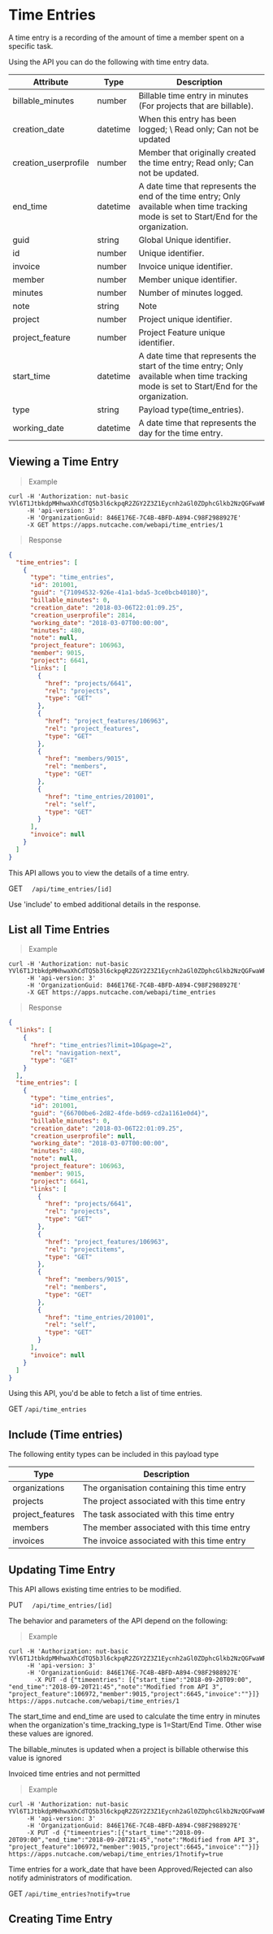 # Time Entries

A time entry is a recording of the amount of time a member spent on a specific task.

Using the API you can do the following with time entry data.

| Attribute            | Type     | Description                                                                                                                               |
|----------------------|----------|-------------------------------------------------------------------------------------------------------------------------------------------|
| billable_minutes     | number   | Billable time entry in minutes (For projects that are billable).                                                                                                                 |
| creation_date        | datetime | When this entry has been logged; \ Read only; Can not be updated                                                                          |
| creation_userprofile | number   | Member that originally created the time entry; Read only; Can not be updated.                                                             |
| end_time             | datetime | A date time that represents the end of the time entry; Only available when time tracking mode is set to Start/End for the organization.   |
| guid                 | string   | Global Unique identifier.                                                                                                                        |
| id                   | number   | Unique identifier.                                                                                                                        |
| invoice              | number   | Invoice unique identifier.                                                                                                                |
| member               | number   | Member unique identifier.                                                                                                                 |
| minutes              | number   | Number of minutes logged.                                                                                                                 |
| note                 | string   | Note                                                                                                                                      |
| project              | number   | Project unique identifier.                                                                                                                |
| project_feature      | number   | Project Feature unique identifier.                                                                                                        |
| start_time           | datetime | A date time that represents the start of the time entry; Only available when time tracking mode is set to Start/End for the organization. |
| type                 | string   | Payload type(time_entries).                                                                                                                             |
| working_date         | datetime | A date time that represents the day for the time entry.                                                                                   |

## Viewing a Time Entry

>Example

```shell
curl -H 'Authorization: nut-basic YVl6T1JtbkdpMHhwaXhCdTQ5b3l6ckpqR2ZGY2Z3Z1Eycnh2aGl0ZDphcGlkb2NzQGFwaWRvY3MuY29tOnBhc3N3b3Jk' 
     -H 'api-version: 3' 
	 -H 'OrganizationGuid: 846E176E-7C4B-4BFD-A894-C98F2988927E' 
	 -X GET https://apps.nutcache.com/webapi/time_entries/1
```

>Response

```json
{
  "time_entries": [
    {
      "type": "time_entries",
      "id": 201001,
      "guid": "{71094532-926e-41a1-bda5-3ce0bcb40180}",
      "billable_minutes": 0,
      "creation_date": "2018-03-06T22:01:09.25",
      "creation_userprofile": 2814,
      "working_date": "2018-03-07T00:00:00",
      "minutes": 480,
      "note": null,
      "project_feature": 106963,
      "member": 9015,
      "project": 6641,
      "links": [
        {
          "href": "projects/6641",
          "rel": "projects",
          "type": "GET"
        },
        {
          "href": "project_features/106963",
          "rel": "project_features",
          "type": "GET"
        },
        {
          "href": "members/9015",
          "rel": "members",
          "type": "GET"
        },
        {
          "href": "time_entries/201001",
          "rel": "self",
          "type": "GET"
        }
      ],
      "invoice": null
    }
  ]
}
```

This API allows you to view the details of a time entry.

<span class="http-method http-get">GET</span> `  /api/time_entries/[id]`

<aside class="notice">
Use 'include' to embed additional details in the response.
</aside>

## List all Time Entries

>Example

```shell
curl -H 'Authorization: nut-basic YVl6T1JtbkdpMHhwaXhCdTQ5b3l6ckpqR2ZGY2Z3Z1Eycnh2aGl0ZDphcGlkb2NzQGFwaWRvY3MuY29tOnBhc3N3b3Jk' 
     -H 'api-version: 3' 
	 -H 'OrganizationGuid: 846E176E-7C4B-4BFD-A894-C98F2988927E' 
	 -X GET https://apps.nutcache.com/webapi/time_entries
```

>Response

```json
{
  "links": [    
    {
      "href": "time_entries?limit=10&page=2",
      "rel": "navigation-next",
      "type": "GET"
    }
  ],
  "time_entries": [
    {
      "type": "time_entries",
      "id": 201001,
      "guid": "{66700be6-2d82-4fde-bd69-cd2a1161e0d4}",
      "billable_minutes": 0,
      "creation_date": "2018-03-06T22:01:09.25",
      "creation_userprofile": null,
      "working_date": "2018-03-07T00:00:00",
      "minutes": 480,
      "note": null,
      "project_feature": 106963,
      "member": 9015,
      "project": 6641,
      "links": [
        {
          "href": "projects/6641",
          "rel": "projects",
          "type": "GET"
        },
        {
          "href": "project_features/106963",
          "rel": "projectitems",
          "type": "GET"
        },
        {
          "href": "members/9015",
          "rel": "members",
          "type": "GET"
        },
        {
          "href": "time_entries/201001",
          "rel": "self",
          "type": "GET"
        }
      ],
      "invoice": null
    }
  ]
}
```

Using this API, you'd be able to fetch a list of time entries.

<span class="http-method http-get">GET</span> `/api/time_entries`

## Include (Time entries)

The following entity types can be included in this payload type

| Type             | Description                                 |
|------------------|---------------------------------------------|
| organizations    | The organisation containing this time entry |
| projects         | The project associated with this time entry |
| project_features | The task associated with this time entry    |
| members          | The member associated with this time entry  |
| invoices         | The invoice associated with this time entry |

## Updating Time Entry

This API allows existing time entries to be modified.</br>

<span class="http-method http-get">PUT</span> `  /api/time_entries/[id]`

The behavior and parameters of the API depend on the following:

>Example

```shell
curl -H 'Authorization: nut-basic YVl6T1JtbkdpMHhwaXhCdTQ5b3l6ckpqR2ZGY2Z3Z1Eycnh2aGl0ZDphcGlkb2NzQGFwaWRvY3MuY29tOnBhc3N3b3Jk' 
     -H 'api-version: 3' 
   	 -H 'OrganizationGuid: 846E176E-7C4B-4BFD-A894-C98F2988927E' 
	   -X PUT -d {"timeentries": [{"start_time":"2018-09-20T09:00", "end_time":"2018-09-20T21:45","note":"Modified from API 3",          "project_feature":106972,"member":9015,"project":6645,"invoice":""}]} https://apps.nutcache.com/webapi/time_entries/1
```

The start_time and end_time are used to calculate the time entry in minutes when the organization's time_tracking_type is 1=Start/End Time. Other wise these values are ignored.

The billable_minutes is updated when a project is billable otherwise this value is ignored

Invoiced time entries and not permitted

>Example

```shell
curl -H 'Authorization: nut-basic YVl6T1JtbkdpMHhwaXhCdTQ5b3l6ckpqR2ZGY2Z3Z1Eycnh2aGl0ZDphcGlkb2NzQGFwaWRvY3MuY29tOnBhc3N3b3Jk' 
     -H 'api-version: 3'
     -H 'OrganizationGuid: 846E176E-7C4B-4BFD-A894-C98F2988927E'
     -X PUT -d {"timeentries":[{"start_time":"2018-09-20T09:00","end_time":"2018-09-20T21:45","note":"Modified from API 3", "project_feature":106972,"member":9015,"project":6645,"invoice":""}]} https://apps.nutcache.com/webapi/time_entries/1?notify=true
```

Time entries for a work_date that have been Approved/Rejected can also notify administrators of modification.

<span class="http-method http-get">GET</span> `/api/time_entries?notify=true`


## Creating Time Entry
